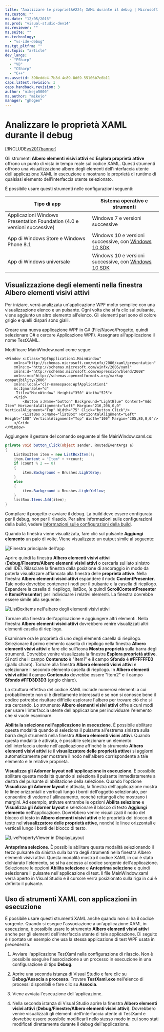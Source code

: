 ```yaml
---
title: "Analizzare le propriet&#224; XAML durante il debug | Microsoft Docs"
ms.custom: ""
ms.date: "12/05/2016"
ms.prod: "visual-studio-dev14"
ms.reviewer: ""
ms.suite: ""
ms.technology: 
  - "vs-ide-debug"
ms.tgt_pltfrm: ""
ms.topic: "article"
dev_langs: 
  - "FSharp"
  - "VB"
  - "CSharp"
  - "C++"
ms.assetid: 390edde4-7b8d-4c89-8d69-55106b7e6b11
caps.latest.revision: 3
caps.handback.revision: 3
author: "mikejo5000"
ms.author: "mikejo"
manager: "ghogen"
---
```

# Analizzare le propriet&#224; XAML durante il debug
[!INCLUDE[vs2017banner](../code-quality/includes/vs2017banner.md)]

Gli strumenti **Albero elementi visivi attivi** ed **Esplora proprietà attive** offrono un punto di vista in tempo reale sul codice XAML.  Questi strumenti offrono una visualizzazione albero degli elementi dell'interfaccia utente dell'applicazione XAML in esecuzione e mostrano le proprietà di runtime di qualsiasi elemento dell'interfaccia utente selezionato.  
  
 È possibile usare questi strumenti nelle configurazioni seguenti:  
  
|Tipo di app|Sistema operativo e strumenti|  
|-----------------|-----------------------------------|  
|Applicazioni Windows Presentation Foundation \(4.0 e versioni successive\)|Windows 7 e versioni successive|  
|App di Windows Store e Windows Phone 8.1|Windows 10 e versioni successive, con [Windows 10 SDK](https://dev.windows.com/it-it/downloads/windows-10-sdk)|  
|App di Windows universale|Windows 10 e versioni successive, con [Windows 10 SDK](https://dev.windows.com/it-it/downloads/windows-10-sdk)|  
  
## Visualizzazione degli elementi nella finestra Albero elementi visivi attivi  
 Per iniziare, verrà analizzata un'applicazione WPF molto semplice con una visualizzazione elenco e un pulsante.  Ogni volta che si fa clic sul pulsante, viene aggiunto un altro elemento all'elenco.  Gli elementi pari sono di colore grigio e quelli dispari sono gialli.  
  
 Creare una nuova applicazione WPF in C\# \(File\/Nuovo\/Progetto, quindi selezionare C\# e cercare Applicazione WPF\).  Assegnare all'applicazione il nome TestXAML.  
  
 Modificare MainWindow.xaml come segue:  
  
```xaml  
<Window x:Class="WpfApplication1.MainWindow"  
    xmlns="http://schemas.microsoft.com/winfx/2006/xaml/presentation"  
    xmlns:x="http://schemas.microsoft.com/winfx/2006/xaml"  
    xmlns:d="http://schemas.microsoft.com/expression/blend/2008"  
    xmlns:mc="http://schemas.openxmlformats.org/markup-compatibility/2006"  
    xmlns:local="clr-namespace:WpfApplication1"  
    mc:Ignorable="d"  
     Title="MainWindow" Height="350" Width="525">  
    <Grid>  
        <Button x:Name="button" Background="LightBlue" Content="Add Item" HorizontalAlignment="Left" Margin="216,206,0,0" VerticalAlignment="Top" Width="75" Click="button_Click"/>  
        <ListBox x:Name="listBox" HorizontalAlignment="Left" Height="100" VerticalAlignment="Top" Width="100" Margin="205,80,0,0"/>  
    </Grid>  
</Window>  
```  
  
 Aggiungere il gestore del comando seguente al file MainWindow.xaml.cs:  
  
```c#  
private void button_Click(object sender, RoutedEventArgs e)  
{  
    ListBoxItem item = new ListBoxItem();  
    item.Content = "Item" + ++count;  
    if (count % 2 == 0)  
    {  
        item.Background = Brushes.LightGray;  
    }  
    else  
    {  
        item.Background = Brushes.LightYellow;  
    }  
    listBox.Items.Add(item);  
}  
```  
  
 Compilare il progetto e avviare il debug.  La build deve essere configurata per il debug, non per il rilascio.  Per altre informazioni sulle configurazioni della build, vedere [Informazioni sulle configurazioni della build](../ide/understanding-build-configurations.md).  
  
 Quando la finestra viene visualizzata, fare clic sul pulsante **Aggiungi elemento** un paio di volte.  Viene visualizzato un output simile al seguente:  
  
 ![Finestra principale dell'app](../debugger/media/livevisualtree-app.png "LiveVIsualTree\-App")  
  
 Aprire quindi la finestra **Albero elementi visivi attivi** \(**Debug\/Finestre\/Albero elementi visivi attivi** o cercarla sul lato sinistro dell'IDE\).  Rilasciare la finestra dalla posizione di ancoraggio in modo da poterla visualizzare affiancata alla finestra delle **proprietà attive**.  Nella finestra **Albero elementi visivi attivi** espandere il nodo **ContentPresenter**.  Tale nodo dovrebbe contenere i nodi per il pulsante e la casella di riepilogo.  Espandere la casella di riepilogo, listBox, \(e quindi **ScrollContentPresenter** e **ItemsPresenter**\) per individuare i relativi elementi.  La finestra dovrebbe essere simile alla seguente:  
  
 ![ListBoxItems nell'albero degli elementi visivi attivi](../debugger/media/livevisualtree-listboxitems.png "LiveVisualTree\-ListBoxItems")  
  
 Tornare alla finestra dell'applicazione e aggiungere altri elementi.  Nella finestra **Albero elementi visivi attivi** dovrebbero venire visualizzati altri elementi casella di riepilogo.  
  
 Esaminare ora le proprietà di uno degli elementi casella di riepilogo.  Selezionare il primo elemento casella di riepilogo nella finestra **Albero elementi visivi attivi** e fare clic sull'icona **Mostra proprietà** sulla barra degli strumenti.  Dovrebbe venire visualizzata la finestra **Esplora proprietà attive**.  Si noti che il campo **Contenuto** è "Item1" e il campo **Sfondo** è **\#FFFFFFE0** \(giallo chiaro\).  Tornare alla finestra **Albero elementi visivi attivi** e selezionare il secondo elemento casella di riepilogo.  In **Albero elementi visivi attivi** il campo **Contenuto** dovrebbe essere "Item2" e il campo **Sfondo \#FFD3D3D3** \(grigio chiaro\).  
  
 La struttura effettiva del codice XAML include numerosi elementi a cui probabilmente non si è direttamente interessati e se non si conosce bene il codice potrebbe risultare difficile esplorare l'albero per trovare ciò che si sta cercando.  Lo strumento **Albero elementi visivi attivi** offre alcuni modi per usare l'interfaccia utente dell'applicazione per individuare l'elemento che si vuole esaminare.  
  
 **Abilita la selezione nell'applicazione in esecuzione**.  È possibile abilitare questa modalità quando si seleziona il pulsante all'estrema sinistra sulla barra degli strumenti nella finestra **Albero elementi visivi attivi**.  Quando questa modalità è attivata, è possibile selezionare un elemento dell'interfaccia utente nell'applicazione affinché lo strumento **Albero elementi visivi attivi** \(e il **visualizzatore delle proprietà attive**\) si aggiorni automaticamente per mostrare il nodo nell'albero corrispondente a tale elemento e le relative proprietà.  
  
 **Visualizza gli Adorner layout nell'applicazione in esecuzione**.  È possibile abilitare questa modalità quando si seleziona il pulsante immediatamente a destra del pulsante di abilitazione della selezione.  Quando l'opzione **Visualizza gli Adorner layout** è attivata, la finestra dell'applicazione mostra le linee orizzontali e verticali lungo i bordi dell'oggetto selezionato, per consentire di vederne l'allineamento, nonché rettangoli che mostrano i margini.  Ad esempio, attivare entrambe le opzioni **Abilita selezione** e **Visualizza gli Adorner layout** e selezionare il blocco di testo **Aggiungi elemento** nell'applicazione.  Dovrebbero venire visualizzati il nodo del blocco di testo in **Albero elementi visivi attivi** e le proprietà del blocco di testo nel **visualizzatore delle proprietà attive**, nonché le linee orizzontali e verticali lungo i bordi del blocco di testo.  
  
 ![LivePropertyViewer in DisplayLayout](../debugger/media/livevisualtreelivepropertyviewer-displaylayout.png "LiveVisualTreeLivePropertyViewer\-DisplayLayout")  
  
 **Anteprima selezione**.  È possibile abilitare questa modalità selezionando il terzo pulsante da sinistra sulla barra degli strumenti nella finestra Albero elementi visivi attivi.  Questa modalità mostra il codice XAML in cui è stato dichiarato l'elemento, se si ha accesso al codice sorgente dell'applicazione.  Selezionare le opzioni **Abilita selezione** e **Anteprima selezione** e quindi selezionare il pulsante nell'applicazione di test.  Il file MainWindow.xaml verrà aperto in Visual Studio e il cursore verrà posizionato sulla riga in cui è definito il pulsante.  
  
## Uso di strumenti XAML con applicazioni in esecuzione  
 È possibile usare questi strumenti XAML anche quando non si ha il codice sorgente.  Quando si esegue l'associazione a un'applicazione XAML in esecuzione, è possibile usare lo strumento **Albero elementi visivi attivi** anche per gli elementi dell'interfaccia utente di tale applicazione.  Di seguito è riportato un esempio che usa la stessa applicazione di test WPF usata in precedenza.  
  
1.  Avviare l'applicazione TestXaml nella configurazione di rilascio.  Non è possibile eseguire l'associazione a un processo in esecuzione in una configurazione di tipo **Debug**.  
  
2.  Aprire una seconda istanza di Visual Studio e fare clic su **Debug\/Associa a processo**.  Trovare **TestXaml.exe** nell'elenco di processi disponibili e fare clic su **Associa**.  
  
3.  Viene avviata l'esecuzione dell'applicazione.  
  
4.  Nella seconda istanza di Visual Studio aprire la finestra **Albero elementi visivi attivi** \(**Debug\/Finestre\/Albero elementi visivi attivi**\).  Dovrebbero venire visualizzati gli elementi dell'interfaccia utente di TestXaml e dovrebbe essere possibile modificarli nello stesso modo in cui sono stati modificati direttamente durante il debug dell'applicazione.